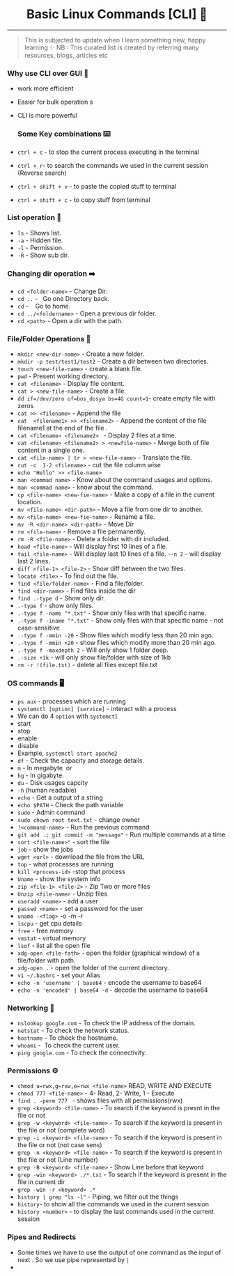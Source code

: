 <h1 align="center">Basic Linux Commands [CLI] 🐧</h1>
<hr>

> This is subjected to update when I learn something new, happy learning ✨
> NB : This curated list is created by referring many resources, blogs, articles etc 

### Why use CLI over GUI 🫠

- work more efficient
- Easier for bulk operation s
- CLI is more powerful 

  ### Some Key combinations ⌨️

- `ctrl + c` - to stop the current process executing in the terminal
- `ctrl + r`- to search the commands we used in the current session (Reverse search)
- `ctrl + shift + v` - to paste the copied stuff to terminal
- `ctrl + shift + c` - to copy stuff from terminal

### List operation 📃

- `ls` - Shows list.
- `-a` - Hidden file.
- `-l` - Permission.
- `-R` - Show sub dir.

### Changing dir operation ➡️

- `cd <folder-name>` - Change Dir.
- `cd ..` -   Go one Directory back.
- `cd` -    Go to home.
- `cd ../<foldername>` - Open a previous dir folder.
- `cd <path>` - Open a dir with the path.

### File/Folder Operations 📁
- `mkdir <new-dir-name>` - Create a new folder.
- `mkdir -p test/test1/test2` - Create a dir between two directories.
- `touch <new-file-name>` - create a blank file.
- `pwd` - Present working directory.
- `cat <filename>` - Display file content.
- `cat > <new-file-name>` - Create a file.
- `dd if=/dev/zero of=bos_dosya bs=4G count=1`- create empty file with zeros
- `cat >> <filename>` - Append the file
- `cat  <filename1> >> <filename2>` - Append the content of the file filename1 at the end of the file <filename2>.
- `cat <filename> <filename2> ` - Display 2 files at a time.
- `cat <filename> <filename2> > <newfile-name>` - Merge both of file content in a single one.
- `cat <file-name> | tr > <new-file-name>` - Translate the file.
- `cut -c  1-2 <filename>` - cut the file column wise
- `echo "Hello" >> <file-name>`
- `man <commad name>` - Know about the command usages and options.
- `man <commad name>` - know about the command.
- `cp <file-name> <new-fie-name>` - Make a copy of a file in the current location.
- `mv <file-name> <dir-path>` - Move a file from one dir to another.
- `mv <file-name> <new-fie-name>` - Rename a file.
- `mv -R <dir-name> <dir-path>` - Move Dir
- `rm <file-name>` - Remove a file permanently.
- `rm -R <file-name>` - Delete a folder with dir included.
- `head <file-name>` - Will display first 10 lines of a file.
- `tail <file-name>` - Will display last 10 lines of a file.
-`-n 2` - will display last 2 lines.
- `diff <file-1> <file-2>` - Show diff between the two files.
- `locate <file>` - To find out the file.  
- `find <file/folder-name>` - Find a file/folder.
- `find <dir-name>` - Find files inside the dir
- `find .-type d` - Show only dir.
- `.-type f` - show only files.
- `.-type f -name "*.txt"` - Show only files with that specific name.
- `.-type f -iname "*.txt"` - Show only files with that specific name - not case-sensitive
- `.-type f -mmin -20` - Show files which modify less than 20 min ago.
- `.-type f -mmin +20` - show files which modify more than 20 min ago.
- `.-type f -maxdepth 2` - Will only show 1 folder deep.
- `.-size +1k` - will only show file/folder with size of 1kb
- `rm -r !(file.txt)` - delete all files except file.txt

### OS commands 🖥️

- `ps aux` - processes which are running
- `systemctl [option] [service]` - interact with a process
- We can do 4 `option` with `systemctl`
- start
- stop
- enable
- disable
- Example, `systemctl start apache2`    
- `df` - Check the capacity and storage details.
- `m` - In megabyte  or
- `hg` - In gigabyte.
- `du` - Disk usages capcity
- `-h` (human readable)
- `echo` - Get a output of a string
- `echo $PATH` - Check the path variable
- `sudo` - Admin command
- `sudo chown root text.txt` - change owner
- `!<command-name>` - Run the previous command
- `git add .; git commit -m "message"` - Run multiple commands at a time
- `sort <file-name>"` - sort the file
- `job` - show the jobs
- `wget <url>` - download the file from the URL
- `top` - what processes are running
- `kill <process-id>` -stop that process
- `Uname` - show the system info
- `zip <file-1> <file-2>` - Zip Two or more files
- `Unzip <file-name>` - Unzip files
- `useradd <name>` - add a user
- `passwd <name>` - set a password for the user
- `uname -<flag>` -o -m -r
- `lscpu` - get cpu details
- `free` - free memory
- `vmstat` - virtual memory
- `lsof` - list all the open file
- `xdg-open <file-fath>` - open the folder (graphical window) of a file/folder with path.
- `xdg-open .` - open the folder of the current directory.
- `vi ~/.bashrc` - set your Alias
- `echo -n 'username' | base64` - encode the username to base64
- `echo -n 'encoded' | base64 -d` - decode the username to base64

### Networking 🛜

- `nslookup google.com` - To check the IP address of the domain.
- `netstat` - To check the network status.
- `hostname` - To check the hostname.
- `whoami` -  To check the current user.
- `ping google.com` - To check the connectivity.

  
  

### Permissions ⚙️

- `chmod u=rwx,g=rxw,o=rwx <file-name>` READ, WRITE AND EXECUTE
- `chmod 777 <file-name>` - 4- Read, 2- Write, 1 - Execute
- `find . -perm 777 ` - shows files with all permissions(rwx)
- `grep <keyword> <file-name>` - To search if the keyword is presnt in the file or not
- `grep -w <keyword> <file-name>` - To search if the keyword is present in the file or not (complete word)
- `grep -i <keyword> <file-name>` - To search if the keyword is present in the file or not (not case sens)
- `grep -n <keyword> <file-name>` - To search if the keyword is present in the file or not (Line number)
- `grep -B <keyword> <file-name>` - Show Line before that keyword
- `grep -win <keyword> ./*.txt` - To search if the keyword is present in the file in current dir
- `grep -win -r <keyword> .*`
- `history | grep "ls -l"` - Piping, we filter out the things
- `history`- to show all the commands we used in the current session
- `history <number>` - to display the last <number> commands used in the current session

### Pipes and Redirects 

- Some times we have to use the output of one command as the input of next . So we use pipe represented by `|`
- 